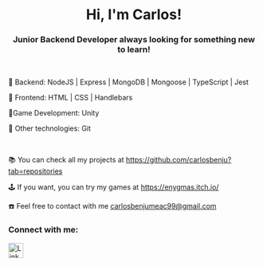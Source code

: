 <h1 align="center"> Hi, I'm Carlos! </h1>
<h3 align="center"> Junior Backend Developer always looking for something new to learn! </h3>

<br>

💠 Backend: NodeJS  |  Express  |  MongoDB  |  Mongoose |   TypeScript  |  Jest

💠 Frontend: HTML | CSS | Handlebars

💠Game Development: Unity

💠 Other technologies: Git 

<br>

📚 You can check all my projects at https://github.com/carlosbenju?tab=repositories

🕹 If you want, you can try my games at https://enygmas.itch.io/

☎️ Feel free to contact with me carlosbenjumeac99@gmail.com

<h3 align="left">Connect with me: </h3>
<a href="https://www.linkedin.com/in/carlos-benjumea-cabello-13111615b/" target="_blank"><img src="https://www.marketing-branding.com/wp-content/uploads/2014/02/linkedin-logo-marketingbuilding.png" alt="Linkedin logo" height="30" width="30" /></a> 


